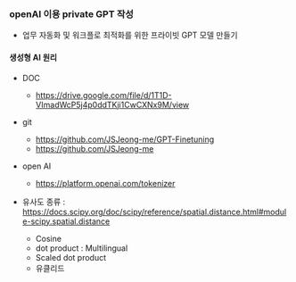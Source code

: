 ### openAI 이용 private GPT 작성
- 업무 자동화 및 워크플로 최적화를 위한 프라이빗 GPT 모델 만들기

#### 생성형 AI 원리
- DOC 
  - https://drive.google.com/file/d/1T1D-VImadWcP5j4p0ddTKji1CwCXNx9M/view

- git
  - https://github.com/JSJeong-me/GPT-Finetuning
  - https://github.com/JSJeong-me

- open AI
  - https://platform.openai.com/tokenizer

- 유사도 종류 : https://docs.scipy.org/doc/scipy/reference/spatial.distance.html#module-scipy.spatial.distance
  + Cosine 
  + dot product : Multilingual
  + Scaled dot product
  + 유클리드 